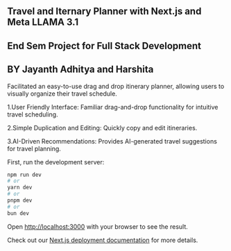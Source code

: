 ## Travel and Iternary Planner with Next.js and Meta LLAMA 3.1
## End Sem Project for Full Stack Development
## BY Jayanth Adhitya and Harshita

Facilitated an easy-to-use drag and drop itinerary planner, allowing users to visually organize their travel schedule.

1.User Friendly Interface: Familiar drag-and-drop functionality for intuitive travel scheduling.

2.Simple Duplication and Editing: Quickly copy and edit itineraries.

3.AI-Driven Recommendations: Provides AI-generated travel suggestions for travel planning.


First, run the development server:

```bash
npm run dev
# or
yarn dev
# or
pnpm dev
# or
bun dev
```

Open [http://localhost:3000](http://localhost:3000) with your browser to see the result.


Check out our [Next.js deployment documentation](https://nextjs.org/docs/deployment) for more details.
